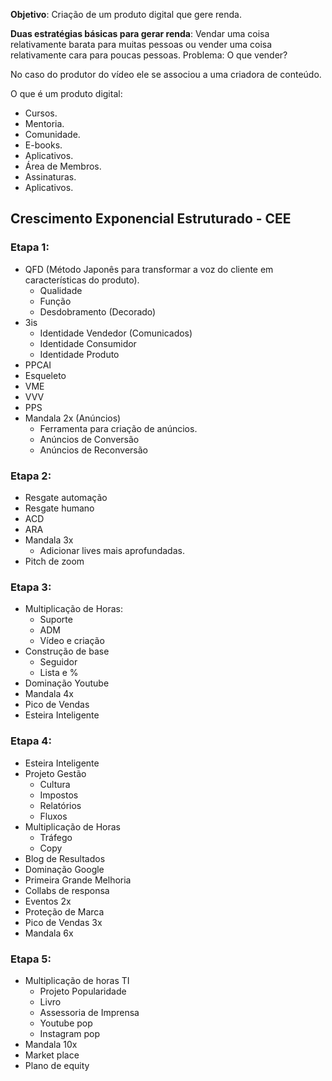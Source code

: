 **Objetivo**: Criação de um produto digital que gere renda.

**Duas estratégias básicas para gerar renda**: Vendar uma coisa relativamente barata para muitas pessoas ou vender uma coisa relativamente cara para poucas pessoas. Problema: O que vender? 

No caso do produtor do vídeo ele se associou a uma criadora de conteúdo.

O que é um produto digital:
- Cursos.
- Mentoria.
- Comunidade.
- E-books.
- Aplicativos.
- Área de Membros.
- Assinaturas.
- Aplicativos.

## Crescimento Exponencial Estruturado - CEE
### Etapa 1:
- QFD (Método Japonês para transformar a voz do cliente em características do produto).
	- Qualidade
	- Função
	- Desdobramento (Decorado)
- 3is
	- Identidade Vendedor (Comunicados)
	- Identidade Consumidor
	- Identidade Produto
- PPCAI
- Esqueleto
- VME
- VVV
- PPS
- Mandala 2x (Anúncios)
	- Ferramenta para criação de anúncios.
	- Anúncios de Conversão
	- Anúncios de Reconversão

### Etapa 2:
- Resgate automação
- Resgate humano
- ACD
- ARA
- Mandala 3x
	- Adicionar lives mais aprofundadas.
- Pitch de zoom

### Etapa 3:
- Multiplicação de Horas:
	- Suporte
	- ADM
	- Vídeo e criação
- Construção de base
	- Seguidor
	- Lista e %
- Dominação Youtube
- Mandala 4x
- Pico de Vendas
- Esteira Inteligente

### Etapa 4:
- Esteira Inteligente
- Projeto Gestão
	- Cultura
	- Impostos
	- Relatórios 
	- Fluxos
- Multiplicação de Horas
	- Tráfego
	- Copy
- Blog de Resultados
- Dominação Google
- Primeira Grande Melhoria
- Collabs de responsa
- Eventos 2x
- Proteção de Marca
- Pico de Vendas 3x
- Mandala 6x

### Etapa 5:
- Multiplicação de horas TI
	- Projeto Popularidade
	- Livro
	- Assessoria de Imprensa
	- Youtube pop
	- Instagram pop
- Mandala 10x
- Market place
- Plano de equity


